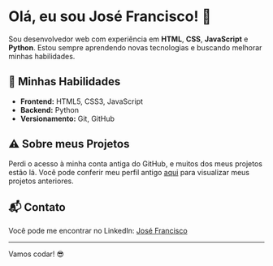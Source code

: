 # Olá, eu sou José Francisco! 👋

Sou desenvolvedor web com experiência em **HTML**, **CSS**, **JavaScript** e **Python**. Estou sempre aprendendo novas tecnologias e buscando melhorar minhas habilidades.

## 🚀 Minhas Habilidades

- **Frontend:** HTML5, CSS3, JavaScript
- **Backend:** Python
- **Versionamento:** Git, GitHub

## ⚠️ Sobre meus Projetos

Perdi o acesso à minha conta antiga do GitHub, e muitos dos meus projetos estão lá. Você pode conferir meu perfil antigo [aqui](https://github.com/xandyctz) para visualizar meus projetos anteriores.

## 📬 Contato

Você pode me encontrar no LinkedIn: [José Francisco](https://www.linkedin.com/in/seulinkedin)

---

Vamos codar! 😎
